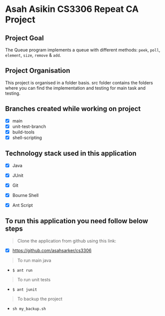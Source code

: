 # Asah Asikin CS3306 Repeat CA Project

## Project Goal 
The Queue program implements a queue with different methods: ```peek```, ```poll```, ```element```, ```size```, ```remove``` & ```add```. 

## Project Organisation 
This project is organised in a folder basis. src folder contains the folders where you can find  the implementation and testing for main task and testing. 

## Branches created while working on project 
- [x] main 
- [x] unit-test-branch 
- [x] build-tools 
- [x] shell-scripting
## Technology stack used in this application

- [x] Java
- [x] JUnit
- [x] Git
- [x] Bourne Shell
- [x] Ant Script



## To run this application you need follow below steps

> Clone the application from github using this link:
- [x] https://github.com/asahsarker/cs3306

> To run main java 
- `$ ant run`

> To run unit tests 
- `$ ant junit`

> To backup the project
- `sh my_backup.sh`



